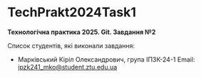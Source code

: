# TechPrakt2024Task1
**Технологічна практика 2025. Git. Завдання №2**

Список студентів, які виконали завдання:
* Марківський Кіріл Олександрович, група ІПЗК-24-1
Email: ipzk241_mko@student.ztu.edu.ua



